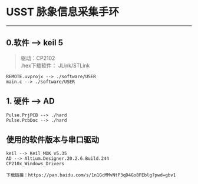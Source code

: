 # USST 脉象信息采集手环
----

## 0.软件 --> keil 5
> 驱动：CP2102  
.hex下载软件： JLink/STLink

    REMOTE.uvprojx --> ./software/USER
    main.c --> ./software/USER

## 1. 硬件 --> AD
    Pulse.PrjPCB --> ./hard
    Pulse.PcbDoc --> ./hard
    
## 使用的软件版本与串口驱动
    keil --> Keil MDK v5.35
    AD --> Altium.Designer.20.2.6.Build.244
    CP210x_Windows_Drivers

    下载链接：https://pan.baidu.com/s/1n1GcMMvNtP3qD4Go8FEblg?pwd=gbv1 

